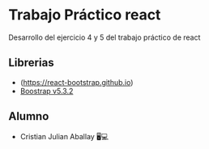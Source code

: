 # Trabajo Práctico react

Desarrollo del ejercicio 4 y 5 del trabajo práctico de react

## Librerias

- (https://react-bootstrap.github.io)
- [Boostrap v5.3.2](https://getbootstrap.com/)

## Alumno

- Cristian Julian Aballay 🖥💻
